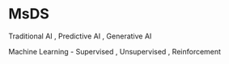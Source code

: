 # MsDS

Traditional AI , Predictive AI , Generative AI

Machine Learning - Supervised , Unsupervised , Reinforcement
